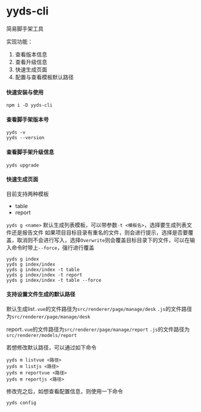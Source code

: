 # yyds-cli
简易脚手架工具

实现功能：
1. 查看版本信息
2. 查看升级信息
3. 快速生成页面
4. 配置与查看模板默认路径

#### 快速安装与使用

~~~shell
npm i -D yyds-cli
~~~

#### 查看脚手架版本号

~~~shell
yyds -v
yyds --version
~~~

#### 查看脚手架升级信息
~~~shell
yyds upgrade
~~~

#### 快速生成页面
目前支持两种模板
- table
- report

`yyds g <name>` 默认生成列表模板，可以带参数`-t <模板名>`，选择要生成列表文件还是报告文件
如果项目目标目录有重名的文件，则会进行提示，选择是否要覆盖，取消则不会进行写入，选择`Overwrite`则会覆盖目标目录下的文件，可以在输入命令时带上`--force`，强行进行覆盖

~~~shell
yyds g index
yyds g index/index
yyds g index/index -t table
yyds g index/index -t report
yyds g index/index -t table --force
~~~

#### 支持设置文件生成的默认路径

默认生成list`.vue`的文件路径为`src/renderer/page/manage/desk`
`.js`的文件路径为`src/renderer/page/manage/desk`

report`.vue`的文件路径为`src/renderer/page/manage/report`
`.js`的文件路径为`src/renderer/models/report`

若想修改默认路径，可以通过如下命令
~~~shell
yyds m listvue <路径>
yyds m listjs <路径>
yyds m reportvue <路径>
yyds m reportjs <路径>
~~~

修改完之后，如想查看配置信息，则使用一下命令
~~~shell
yyds config
~~~